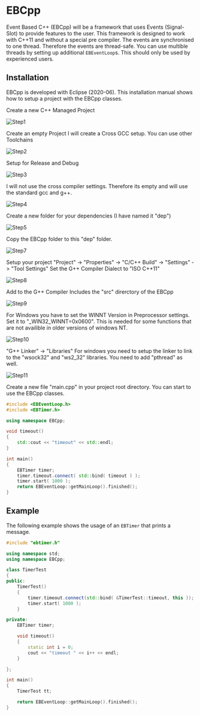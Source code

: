 # EBCpp

Event Based C++ (EBCpp) will be a framework that uses Events (Signal-Slot) to provide features to the user. This framework is designed to work with C++11 and without a special pre compiler. 
The events are synchronised to one thread. Therefore the events are thread-safe. You can use multible threads by setting up additional `EBEventLoop`s. This should only be used by experienced users.


## Installation

EBCpp is developed with Eclipse (2020-06). This installation manual shows how to setup a project with the EBCpp classes.

Create a new C++ Managed Project

![Step1](https://github.com/Tropby/EBCpp/blob/master/img/installation_1.PNG)

Create an empty Project
I will create a Cross GCC setup. You can use other Toolchains

![Step2](https://github.com/Tropby/EBCpp/blob/master/img/installation_2.PNG)

Setup for Release and Debug

![Step3](https://github.com/Tropby/EBCpp/blob/master/img/installation_3.PNG)

I will not use the cross compiler settings.
Therefore its empty and will use the standard gcc and g++.

![Step4](https://github.com/Tropby/EBCpp/blob/master/img/installation_4.PNG)

Create a new folder for your dependencies (I have named it "dep")

![Step5](https://github.com/Tropby/EBCpp/blob/master/img/installation_5.PNG)

Copy the EBCpp folder to this "dep" folder.

![Step7](https://github.com/Tropby/EBCpp/blob/master/img/installation_7.PNG)

Setup your project "Project" -> "Properties" -> "C/C++ Build" -> "Settings" -> "Tool Settings"
Set the G++ Compiler Dialect to "ISO C++11"

![Step8](https://github.com/Tropby/EBCpp/blob/master/img/installation_8.PNG)

Add to the G++ Compiler Includes the "src" direrctory of the EBCpp

![Step9](https://github.com/Tropby/EBCpp/blob/master/img/installation_9.PNG)

For Windows you have to set the WINNT Version in Preprocessor settings.
Set it to "_WIN32_WINNT=0x0600". This is needed for some functions that are not availible in older versions of windows NT.

![Step10](https://github.com/Tropby/EBCpp/blob/master/img/installation_10.PNG)

"G++ Linker" -> "Libraries"
For windows you need to setup the linker to link to the "wsock32" and "ws2_32" libraries.
You need to add "pthread" as well. 

![Step11](https://github.com/Tropby/EBCpp/blob/master/img/installation_11.PNG)

Create a new file "main.cpp" in your project root directory.
You can start to use the EBCpp classes.

```C++
#include <EBEventLoop.h>
#include <EBTimer.h>

using namespace EBCpp;

void timeout()
{
	std::cout << "timeout" << std::endl;
}

int main()
{
	EBTimer timer;
	timer.timeout.connect( std::bind( timeout ) );
	timer.start( 1000 );
	return EBEventLoop::getMainLoop().finished();
}
```


## Example

The following example shows the usage of an `EBTimer` that prints a message.

```c++
#include "ebtimer.h"

using namespace std;
using namespace EBCpp;

class TimerTest
{
public:
	TimerTest()
	{
		timer.timeout.connect(std::bind( &TimerTest::timeout, this ));
		timer.start( 1000 );
	}

private:
    EBTimer timer;

	void timeout()
	{
		static int i = 0;
		cout << "timeout " << i++ << endl;
	}

};

int main()
{
	TimerTest tt;

    return EBEventLoop::getMainLoop().finished();
}
```
